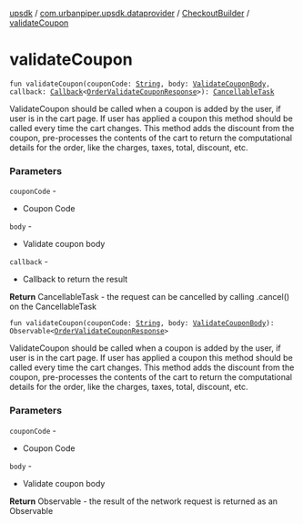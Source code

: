 [upsdk](../../index.md) / [com.urbanpiper.upsdk.dataprovider](../index.md) / [CheckoutBuilder](index.md) / [validateCoupon](./validate-coupon.md)

# validateCoupon

`fun validateCoupon(couponCode: `[`String`](https://kotlinlang.org/api/latest/jvm/stdlib/kotlin/-string/index.html)`, body: `[`ValidateCouponBody`](../../com.urbanpiper.upsdk.model/-validate-coupon-body/index.md)`, callback: `[`Callback`](../-callback/index.md)`<`[`OrderValidateCouponResponse`](../../com.urbanpiper.upsdk.model.networkresponse/-order-validate-coupon-response/index.md)`>): `[`CancellableTask`](../-cancellable-task/index.md)

ValidateCoupon should be called when a coupon is added by the user, if user is in the cart page.
If user has applied a coupon this method should be called every time the cart changes.
This method adds the discount from the coupon, pre-processes the contents of the cart to return
the computational details for the order, like the charges, taxes, total, discount, etc.

### Parameters

`couponCode` -
* Coupon Code

`body` -
* Validate coupon body

`callback` -
* Callback to return the result

**Return**
CancellableTask - the request can be cancelled by calling .cancel() on the CancellableTask

`fun validateCoupon(couponCode: `[`String`](https://kotlinlang.org/api/latest/jvm/stdlib/kotlin/-string/index.html)`, body: `[`ValidateCouponBody`](../../com.urbanpiper.upsdk.model/-validate-coupon-body/index.md)`): Observable<`[`OrderValidateCouponResponse`](../../com.urbanpiper.upsdk.model.networkresponse/-order-validate-coupon-response/index.md)`>`

ValidateCoupon should be called when a coupon is added by the user, if user is in the cart page.
If user has applied a coupon this method should be called every time the cart changes.
This method adds the discount from the coupon, pre-processes the contents of the cart to return
the computational details for the order, like the charges, taxes, total, discount, etc.

### Parameters

`couponCode` -
* Coupon Code

`body` -
* Validate coupon body

**Return**
Observable - the result of the network request is returned as an Observable


